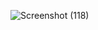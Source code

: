 ![Screenshot (118)](https://github.com/AryanSarang/Selnox/assets/100875078/f4f04b5d-52e5-41d2-a6b9-7736146484b1)
